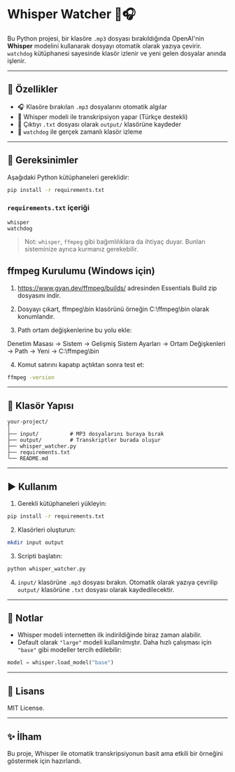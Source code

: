# Whisper Watcher 📁🎧

Bu Python projesi, bir klasöre `.mp3` dosyası bırakıldığında OpenAI'nin **Whisper** modelini kullanarak dosyayı otomatik olarak yazıya çevirir. `watchdog` kütüphanesi sayesinde klasör izlenir ve yeni gelen dosyalar anında işlenir.

---

## 🚀 Özellikler

- 🎧 Klasöre bırakılan `.mp3` dosyalarını otomatik algılar
- 🧠 Whisper modeli ile transkripsiyon yapar (Türkçe destekli)
- 📄 Çıktıyı `.txt` dosyası olarak `output/` klasörüne kaydeder
- 👀 `watchdog` ile gerçek zamanlı klasör izleme

---

## 🔧 Gereksinimler

Aşağıdaki Python kütüphaneleri gereklidir:

```bash
pip install -r requirements.txt
```

### `requirements.txt` içeriği

```
whisper
watchdog
```

> Not: `whisper`, `ffmpeg` gibi bağımlılıklara da ihtiyaç duyar. Bunları sisteminize ayrıca kurmanız gerekebilir.

## ffmpeg Kurulumu (Windows için)
1. https://www.gyan.dev/ffmpeg/builds/ adresinden Essentials Build zip dosyasını indir.

2. Dosyayı çıkart, ffmpeg\\bin klasörünü örneğin C:\\ffmpeg\\bin olarak konumlandır.

3. Path ortam değişkenlerine bu yolu ekle:

Denetim Masası → Sistem → Gelişmiş Sistem Ayarları → Ortam Değişkenleri → Path → Yeni → C:\\ffmpeg\\bin

4. Komut satırını kapatıp açtıktan sonra test et:
```bash
ffmpeg -version
```

---

## 📁 Klasör Yapısı

```
your-project/
│
├── input/          # MP3 dosyalarını buraya bırak
├── output/         # Transkriptler burada oluşur
├── whisper_watcher.py
├── requirements.txt
└── README.md
```

---

## ▶️ Kullanım

1. Gerekli kütüphaneleri yükleyin:

```bash
pip install -r requirements.txt
```

2. Klasörleri oluşturun:

```bash
mkdir input output
```

3. Scripti başlatın:

```bash
python whisper_watcher.py
```

4. `input/` klasörüne `.mp3` dosyası bırakın. Otomatik olarak yazıya çevrilip `output/` klasörüne `.txt` dosyası olarak kaydedilecektir.

---

## 📝 Notlar

- Whisper modeli internetten ilk indirildiğinde biraz zaman alabilir.
- Default olarak `"large"` modeli kullanılmıştır. Daha hızlı çalışması için `"base"` gibi modeller tercih edilebilir:

```python
model = whisper.load_model("base")
```

---

## 📜 Lisans

MIT License.

---

## ✨ İlham

Bu proje, Whisper ile otomatik transkripsiyonun basit ama etkili bir örneğini göstermek için hazırlandı.